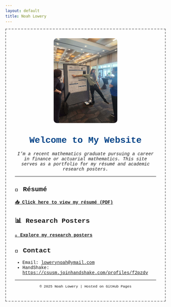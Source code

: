 ```yaml
---
layout: default
title: Noah Lowery
---
```


<div style="max-width: 800px; margin: auto; font-family: 'Courier New', monospace; background-color: #fefefe; padding: 2em; border: 2px dashed #888;">


<img src="/assets/images/me.jpg" alt="Photo of Me" style="max-width: 200px; border-radius: 10px; display: block; margin: auto;">

<h1 style="text-align: center; color: #004488;">Welcome to My Website</h1>

<p style="text-align: center;"><i>I’m a recent mathematics graduate pursuing a career in finance or actuarial mathematics. This site serves as a portfolio for my résumé and academic research posters.</i></p>

<hr>

<h2>📄 Résumé</h2>
<p><a href="resume.pdf"><b>📥 Click here to view my résumé (PDF)</b></a></p>

<h2>📊 Research Posters</h2>
<p><a href="posters/"><b>📂 Explore my research posters</b></a></p>

<h2>🔗 Contact</h2>
<ul>
  <li>Email: <a href="mailto:lowerynoah@ymail.com">lowerynoah@ymail.com</a></li>
  <li>HandShake: <a href="https://handshake.com/profiles/NoahLowery">https://csusm.joinhandshake.com/profiles/f2pzdv</a></li>
</ul>

<hr>

<p style="text-align: center; font-size: 0.8em;">© 2025 Noah Lowery | Hosted on GitHub Pages</p>

</div>
